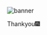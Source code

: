 ![banner](https://user-images.githubusercontent.com/23727056/87433896-78ae9700-c607-11ea-9ca6-9cdbe3f67998.jpg)


Thankyou🎆
